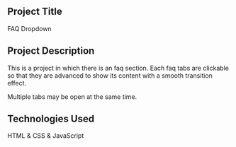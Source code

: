 ## Project Title

FAQ Dropdown

## Project Description

This is a project in which there is an faq section. Each faq tabs are clickable so that they are advanced to show its content with a smooth transition effect.

Multiple tabs may be open at the same time.

## Technologies Used

HTML & CSS & JavaScript
